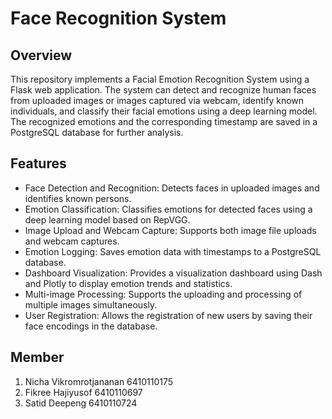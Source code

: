 # Face Recognition System

## Overview
This repository implements a Facial Emotion Recognition System using a Flask web application. The system can detect and recognize human faces from uploaded images or images captured via webcam, identify known individuals, and classify their facial emotions using a deep learning model. The recognized emotions and the corresponding timestamp are saved in a PostgreSQL database for further analysis.

## Features
- Face Detection and Recognition: Detects faces in uploaded images and identifies known persons.
- Emotion Classification: Classifies emotions for detected faces using a deep learning model based on RepVGG.
- Image Upload and Webcam Capture: Supports both image file uploads and webcam captures.
- Emotion Logging: Saves emotion data with timestamps to a PostgreSQL database.
- Dashboard Visualization: Provides a visualization dashboard using Dash and Plotly to display emotion trends and statistics.
- Multi-image Processing: Supports the uploading and processing of multiple images simultaneously.
- User Registration: Allows the registration of new users by saving their face encodings in the database.

## Member
1. Nicha   Vikromrotjananan 6410110175
2. Fikree  Hajiyusof        6410110697
3. Satid   Deepeng          6410110724

